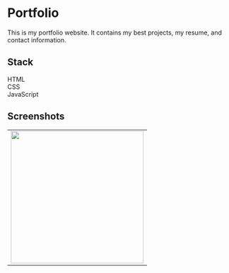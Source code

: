 # Portfolio

This is my portfolio website. It contains my best projects, my resume, and contact information.

## Stack

HTML <br>
CSS <br>
JavaScript <br>

## Screenshots

<table>
  <tr>
    <td><img src="" width="300px"></td>
  </tr>
</table>
